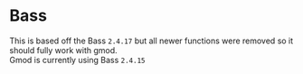 # Bass

This is based off the Bass `2.4.17` but all newer functions were removed so it should fully work with gmod.  
Gmod is currently using Bass `2.4.15`  